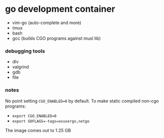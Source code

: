 # go development container

  * vim-go (auto-complete and more)
  * tmux
  * bash
  * gcc (builds CGO programs against musl lib)

### debugging tools

  * dlv
  * valgrind
  * gdb
  * file

### notes

No point setting `CGO_ENABLED=0` by default.
To make static compiled non-cgo programs:

  * `export CGO_ENABLED=0`
  * `export GOFLAGS=-tags=osusergo,netgo`

The image comes out to 1.25 GB


